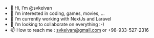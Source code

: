 - 👋 Hi, I’m @svkeivan
- 👀 I’m interested in coding, games, movies, ...
- 🌱 I’m currently working with NextJs and Laravel
- 💞️ I’m looking to collaborate on everything :-)
- 📫 How to reach me : svkeivan@gmail.com or +98-933-527-2316

<!---
svkeivan/svkeivan is a ✨ special ✨ repository because its `README.md` (this file) appears on your GitHub profile.
You can click the Preview link to take a look at your changes.
--->

